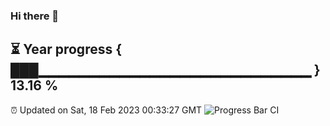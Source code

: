 ### Hi there 👋
⏳ Year progress { ███▁▁▁▁▁▁▁▁▁▁▁▁▁▁▁▁▁▁▁▁▁▁▁▁▁▁▁ } 13.16 %
---
⏰ Updated on Sat, 18 Feb 2023 00:33:27 GMT
![Progress Bar CI](https://github.com/Moyi321/Moyi321/workflows/Progress%20Bar%20CI/badge.svg)
